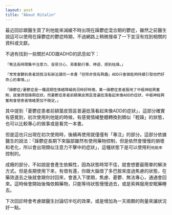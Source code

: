 ```yaml
---
layout: post
title: "About Ritalin"
---
```


最近回診跟醫生買了利他能來減緩不時出現在躁鬱症混合期的鬱症，雖然之前醫生說這可以使用在躁鬱症的鬱症時期，不過網路上稍微搜尋了一下並沒有找到相關的資料或文獻。

不過有找到一些關於ADD跟ADHD的訊息如下：

```
「無法長時間集中注意力、容易分心、易衝動行事、神遊、感到枯燥。」
```

```
『常常會聽到患者說我沒有辦法讀完一本書「但除非我有興趣」ADD只會做能夠持續引發他們好奇心的事情。」』
```

```
「躁鬱症/憂鬱症是一種週期性情緒障礙病況時好時壞。萬一躁鬱症患者服用了中樞神經興奮劑，就會誘發躁期症狀。而憂鬱症患者前額葉皮質區普遍低落看起來像ADD的症狀，中樞神經興奮劑會使患者情緒更加不穩定。」
```

其中提到「憂鬱症患者前額葉皮質區普遍低落看起來像ADD的症狀」，這部分確實有感覺到，初次使用利他能的時候，有感覺情緒整體轉換到類似「輕躁」的狀態，也可以比較專心的做事或是看完一本書。

但是這也只出現在初次使用時，後續再使用就僅僅有「專注」的部分。這部分依據醫生的說法：「躁鬱症長期下來腦部雖然有使用藥物控制，但是依然會慢慢的損壞和老化，所以會出現類似注意力不擊中的症狀」，這種狀態下是可以使用利`他能來`控制的。

成癮的部分，不如說是會產生依賴性，因為狀態時常不佳，就會想要最簡單的解決方式。但是長期使用下來，有借有還，你跟大腦借了多巴胺來度過焦慮的狀態，在藥效退去之後就會跟你討回來，會進入下墜期，焦慮、憂鬱、無法專心，通通會回來。這時候會開始後悔依賴藥物，只能等待狀態慢慢過去，或是索興服用安眠藥睡去。

下次回診時會考慮跟醫生討論切半吃的效果，或是增加為一天兩顆的劑量來讓狀況好一點。
